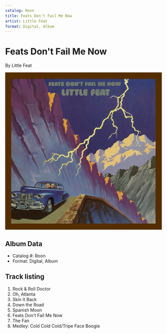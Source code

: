 ```yaml
---
catalog: Roon
title: Feats Don't Fail Me Now
artist: Little Feat
format: Digital, Album
---
```


# Feats Don't Fail Me Now

By Little Feat

![](../../assets/albumcovers/Little_Feat-Feats_Dont_Fail_Me_Now.png)

## Album Data

- Catalog #: Roon
- Format: Digital, Album


## Track listing


1. Rock & Roll Doctor
2. Oh, Atlanta
3. Skin It Back
4. Down the Road
5. Spanish Moon
6. Feats Don't Fail Me Now
7. The Fan
8. Medley: Cold Cold Cold/Tripe Face Boogie

